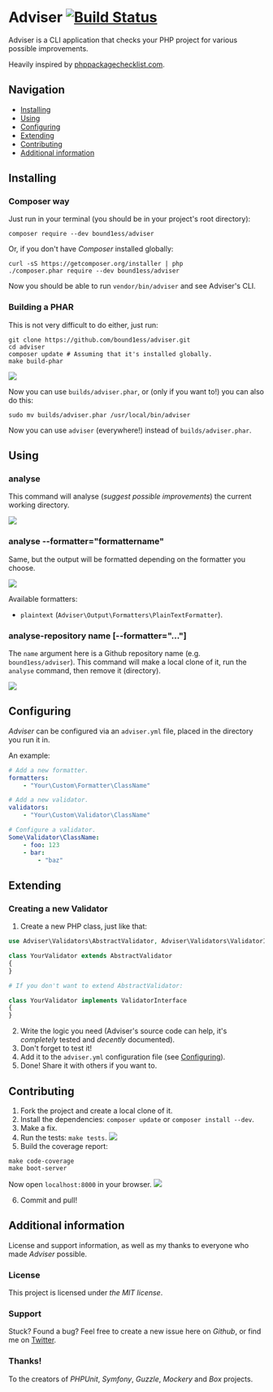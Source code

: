 # Adviser [![Build Status](https://travis-ci.org/bound1ess/adviser.svg?branch=master)](https://travis-ci.org/bound1ess/adviser)

Adviser is a CLI application that checks your PHP project for various possible improvements.

Heavily inspired by [phppackagechecklist.com](http://phppackagechecklist.com).

## Navigation

- [Installing](#installing)
- [Using](#using)
- [Configuring](#configuring)
- [Extending](#extending)
- [Contributing](#contributing)
- [Additional information](#additional-information)

## Installing

### Composer way

Just run in your terminal (you should be in your project's root directory):

```shell
composer require --dev bound1ess/adviser
```

Or, if you don't have *Composer* installed globally:

```shell
curl -sS https://getcomposer.org/installer | php
./composer.phar require --dev bound1ess/adviser
```

Now you should be able to run `vendor/bin/adviser` and see Adviser's CLI.

### Building a PHAR

This is not very difficult to do either, just run:

```shell
git clone https://github.com/bound1ess/adviser.git
cd adviser
composer update # Assuming that it's installed globally.
make build-phar
```

![](http://i.imgur.com/GSDqCYc.png)

Now you can use `builds/adviser.phar`, or (only if you want to!) you can also do this:

```shell
sudo mv builds/adviser.phar /usr/local/bin/adviser
```

Now you can use `adviser` (everywhere!) instead of `builds/adviser.phar`.

## Using

### analyse

This command will analyse (*suggest possible improvements*) the current working directory.

![](http://i.imgur.com/GylrC0R.png)

### analyse --formatter="formattername"

Same, but the output will be formatted depending on the formatter you choose.

![](http://i.imgur.com/zEHGkWZ.png)

Available formatters:

- `plaintext` (`Adviser\Output\Formatters\PlainTextFormatter`).

### analyse-repository name [--formatter="..."]

The `name` argument here is a Github repository name (e.g. `bound1ess/adviser`).
This command will make a local clone of it, run the `analyse` command, then remove it (directory).

![](http://i.imgur.com/j8Cthjc.png)

## Configuring

*Adviser* can be configured via an `adviser.yml` file, placed in the directory you run it in.

An example:

```yaml
# Add a new formatter.
formatters:
    - "Your\Custom\Formatter\ClassName"

# Add a new validator.
validators:
    - "Your\Custom\Validator\ClassName"

# Configure a validator.
Some\Validator\ClassName:
    - foo: 123
    - bar:
        - "baz"
```

## Extending

### Creating a new Validator

1. Create a new PHP class, just like that:

```php
use Adviser\Validators\AbstractValidator, Adviser\Validators\ValidatorInterface;

class YourValidator extends AbstractValidator
{
}

# If you don't want to extend AbstractValidator:

class YourValidator implements ValidatorInterface
{
}
```

2. Write the logic you need (Adviser's source code can help, it's *completely* tested and *decently* documented).
3. Don't forget to test it!
4. Add it to the `adviser.yml` configuration file (see [Configuring](#configuring)).
5. Done! Share it with others if you want to.

## Contributing

1. Fork the project and create a local clone of it.
2. Install the dependencies: `composer update` or `composer install --dev`.
3. Make a fix.
4. Run the tests: `make tests`. ![](http://i.imgur.com/1CZZw84.png)
5. Build the coverage report:

```shell
make code-coverage
make boot-server
```

Now open `localhost:8000` in your browser.
![](http://i.imgur.com/bmGTxz9.png)

6. Commit and pull!

## Additional information

License and support information, as well as my thanks to everyone who made *Adviser* possible.

### License

This project is licensed under *the MIT license*.

### Support

Stuck?
Found a bug?
Feel free to create a new issue here on *Github*, or find me on [Twitter](https://twitter.com/bound1ess).

### Thanks!

To the creators of *PHPUnit*, *Symfony*, *Guzzle*, *Mockery* and *Box* projects.
